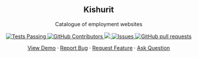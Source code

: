 <p align="center">
 <h2 align="center">Kishurit</h2>
 <p align="center">Catalogue of employment websites</p>
</p>
  <p align="center">
    <a href="https://github.com/romanbr87/Kishurit/actions">
      <img alt="Tests Passing" src="https://github.com/romanbr87/Kishurit/workflows/Test/badge.svg" />
    </a>
    <a href="https://github.com/romanbr87/Kishurit/graphs/contributors">
      <img alt="GitHub Contributors" src="https://img.shields.io/github/contributors/romanbr87/Kishurit" />
    </a>
    <a href="https://codecov.io/gh/romanbr87/Kishurit">
      <img src="https://codecov.io/gh/romanbr87/Kishurit/branch/master/graph/badge.svg" />
    </a>
    <a href="https://github.com/romanbr87/Kishurit/issues">
      <img alt="Issues" src="https://img.shields.io/github/issues/romanbr87/Kishurit?color=0088ff" />
    </a>
    <a href="https://github.com/romanbr87/Kishurit/pulls">
      <img alt="GitHub pull requests" src="https://img.shields.io/github/issues-pr/romanbr87/Kishurit?color=0088ff" />
    </a>
    <br />
  </p>

  <p align="center">
    <a href="#demo">View Demo</a>
    ·
    <a href="https://github.com/romanbr87/Kishurit/issues/new/choose">Report Bug</a>
    ·
    <a href="https://github.com/romanbr87/Kishurit/issues/new/choose">Request Feature</a>
    ·
    <a href="https://github.com/romanbr87/Kishurit/discussions">Ask Question</a>
  </p>
